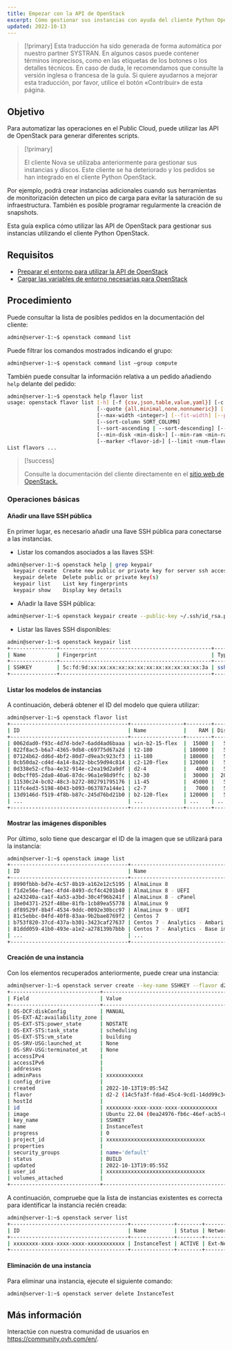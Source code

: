 ```yaml
---
title: Empezar con la API de OpenStack
excerpt: Cómo gestionar sus instancias con ayuda del cliente Python OpenStack
updated: 2022-10-13
---
```


> [!primary]
> Esta traducción ha sido generada de forma automática por nuestro partner SYSTRAN. En algunos casos puede contener términos imprecisos, como en las etiquetas de los botones o los detalles técnicos. En caso de duda, le recomendamos que consulte la versión inglesa o francesa de la guía. Si quiere ayudarnos a mejorar esta traducción, por favor, utilice el botón «Contribuir» de esta página.
>

## Objetivo

Para automatizar las operaciones en el Public Cloud, puede utilizar las API de OpenStack para generar diferentes scripts. 

> [!primary]
>
> El cliente Nova se utilizaba anteriormente para gestionar sus instancias y discos. Este cliente se ha deteriorado y los pedidos se han integrado en el cliente Python OpenStack.
>

Por ejemplo, podrá crear instancias adicionales cuando sus herramientas de monitorización detecten un pico de carga para evitar la saturación de su infraestructura. También es posible programar regularmente la creación de snapshots.

Esta guía explica cómo utilizar las API de OpenStack para gestionar sus instancias utilizando el cliente Python OpenStack.

## Requisitos

- [Preparar el entorno para utilizar la API de OpenStack](prepare_the_environment_for_using_the_openstack_api1.)
- [Cargar las variables de entorno necesarias para OpenStack](loading_openstack_environment_variables1.)

## Procedimiento

Puede consultar la lista de posibles pedidos en la documentación del cliente:

```bash
admin@server-1:~$ openstack command list
```

Puede filtrar los comandos mostrados indicando el grupo: 

```bash
admin@server-1:~$ openstack command list —group compute
```

También puede consultar la información relativa a un pedido añadiendo `help` delante del pedido:

```bash
admin@server-1:~$ openstack help flavor list 
usage: openstack flavor list [-h] [-f {csv,json,table,value,yaml}] [-c COLUMN]
                             [--quote {all,minimal,none,nonnumeric}] [--noindent]
                             [--max-width <integer>] [--fit-width] [--print-empty]
                             [--sort-column SORT_COLUMN]
                             [--sort-ascending | --sort-descending] [--public | --private | --all]
                             [--min-disk <min-disk>] [--min-ram <min-ram>] [--long]
                             [--marker <flavor-id>] [--limit <num-flavors>]
List flavors ...
```

> [!success]
>
> Consulte la documentación del cliente directamente en el [sitio web de OpenStack.](https://docs.openstack.org/python-openstackclient/latest/cli/index.html)
> 

### Operaciones básicas

#### Añadir una llave SSH pública

En primer lugar, es necesario añadir una llave SSH pública para conectarse a las instancias.

- Listar los comandos asociados a las llaves SSH:

```bash
admin@server-1:~$ openstack help | grep keypair         
  keypair create  Create new public or private key for server ssh access
  keypair delete  Delete public or private key(s)
  keypair list    List key fingerprints
  keypair show    Display key details
```

- Añadir la llave SSH pública:

```bash
admin@server-1:~$ openstack keypair create --public-key ~/.ssh/id_rsa.pub SSHKEY
```

- Listar las llaves SSH disponibles:

```bash
admin@server-1:~$ openstack keypair list
+---------------+-------------------------------------------------+------+
| Name          | Fingerprint                                     | Type |
+---------------+-------------------------------------------------+------+
| SSHKEY        | 5c:fd:9d:xx:xx:xx:xx:xx:xx:xx:xx:xx:xx:xx:xx:3a | ssh  |
+---------------+-------------------------------------------------+------+
```

#### Listar los modelos de instancias

A continuación, deberá obtener el ID del modelo que quiera utilizar:

```bash
admin@server-1:~$ openstack flavor list
+--------------------------------------+-----------------+--------+------+-----------+-------+-----------+
| ID                                   | Name            |    RAM | Disk | Ephemeral | VCPUs | Is Public |
+--------------------------------------+-----------------+--------+------+-----------+-------+-----------+
| 0062dad0-f93c-4d7d-bde7-6add4ad6baaa | win-b2-15-flex  |  15000 |   50 |         0 |     4 | True      |
| 022f8ac5-b6a7-4365-9db8-c69775d67a2d | t2-180          | 180000 |   50 |         0 |    60 | True      |
| 07124b62-dd6d-4bf2-80d7-d9ea3c923cf3 | i1-180          | 180000 |   50 |         0 |    32 | True      |
| 0cb50da2-cd4d-4a14-8a22-bbc59d94c814 | c2-120-flex     | 120000 |   50 |         0 |    32 | True      |
| 0d338e52-cfba-4e32-914e-c2ea19d2a9df | d2-4            |   4000 |   50 |         0 |     2 | True      |
| 0dbcff05-2da0-40a6-87dc-96a1e98d9ffc | b2-30           |  30000 |  200 |         0 |     8 | True      |
| 11530c24-bc02-48c3-b272-802791795176 | i1-45           |  45000 |   50 |         0 |     8 | True      |
| 11fc4ed3-5198-4043-b093-063787a144e1 | c2-7            |   7000 |   50 |         0 |     2 | True      |
| 13d9146d-f519-4f8b-b87c-245d76bd21b0 | b2-120-flex     | 120000 |   50 |         0 |    32 | True      |
| ...                                  | ...             | ...    | ..   | ...       |       | ...       |
+--------------------------------------+-----------------+--------+------+-----------+-------+-----------+
```

#### Mostrar las imágenes disponibles

Por último, solo tiene que descargar el ID de la imagen que se utilizará para la instancia:

```bash
admin@server-1:~$ openstack image list 
+--------------------------------------+-----------------------------------------------+--------+
| ID                                   | Name                                          | Status |
+--------------------------------------+-----------------------------------------------+--------+
| 8990fbbb-bd7e-4c57-8b19-a162e12c5195 | AlmaLinux 8                                   | active |
| f1d2e56e-faec-4fd4-8493-dcf4c4201b40 | AlmaLinux 8 - UEFI                            | active |
| a243240a-ca1f-4a53-a3bd-30c4f96b241f | AlmaLinux 8 - cPanel                          | active |
| 1be04371-252f-48be-81fb-1cb89ea55778 | AlmaLinux 9                                   | active |
| df89529f-8b4f-4534-9ddc-0092e30bcc97 | AlmaLinux 9 - UEFI                            | active |
| 81c5ebbc-04fd-40f8-83aa-9b2bae8769f2 | Centos 7                                      | active |
| b753f820-37cd-437a-b301-3423caf27637 | Centos 7 - Analytics - Ambari pre-warmed      | active |
| 81ddd059-41b0-493e-a1e2-a278139b7bbb | Centos 7 - Analytics - Base image             | active |
| ...                                  | ...                                           | ...    |
+--------------------------------------+-----------------------------------------------+--------+
```

#### Creación de una instancia

Con los elementos recuperados anteriormente, puede crear una instancia:

```bash
admin@server-1:~$ openstack server create --key-name SSHKEY --flavor d2-2 --image "Ubuntu 22.04" InstanceTest
+-----------------------------+-----------------------------------------------------+
| Field                       | Value                                               |
+-----------------------------+-----------------------------------------------------+
| OS-DCF:diskConfig           | MANUAL                                              |
| OS-EXT-AZ:availability_zone |                                                     |
| OS-EXT-STS:power_state      | NOSTATE                                             |
| OS-EXT-STS:task_state       | scheduling                                          |
| OS-EXT-STS:vm_state         | building                                            |
| OS-SRV-USG:launched_at      | None                                                |
| OS-SRV-USG:terminated_at    | None                                                |
| accessIPv4                  |                                                     |
| accessIPv6                  |                                                     |
| addresses                   |                                                     |
| adminPass                   | xxxxxxxxxxxx                                        |
| config_drive                |                                                     |
| created                     | 2022-10-13T19:05:54Z                                |
| flavor                      | d2-2 (14c5fa3f-fdad-45c4-9cd1-14dd99c341ee)         |
| hostId                      |                                                     |
| id                          | xxxxxxxx-xxxx-xxxx-xxxx-xxxxxxxxxxxx                |
| image                       | Ubuntu 22.04 (0ea24976-fb6c-46ef-acb5-0cb88b0493aa) |
| key_name                    | SSHKEY                                              |
| name                        | InstanceTest                                        |
| progress                    | 0                                                   |
| project_id                  | xxxxxxxxxxxxxxxxxxxxxxxxxxxxxxxx                    |
| properties                  |                                                     |
| security_groups             | name='default'                                      |
| status                      | BUILD                                               |
| updated                     | 2022-10-13T19:05:55Z                                |
| user_id                     | xxxxxxxxxxxxxxxxxxxxxxxxxxxxxxxx                    |
| volumes_attached            |                                                     |
+-----------------------------+-----------------------------------------------------+
```

A continuación, compruebe que la lista de instancias existentes es correcta para identificar la instancia recién creada:

```bash
admin@server-1:~$ openstack server list                                                                 
+--------------------------------------+--------------+--------+-------------------------------------+--------------+--------+
| ID                                   | Name         | Status | Networks                            | Image        | Flavor |
+--------------------------------------+--------------+--------+-------------------------------------+--------------+--------+
| xxxxxxxx-xxxx-xxxx-xxxx-xxxxxxxxxxxx | InstanceTest | ACTIVE | Ext-Net=xxxx:xxxx::xxxx, 51.xx.xx.x | Ubuntu 22.04 | d2-2   |
+--------------------------------------+--------------+--------+-------------------------------------+--------------+--------+
```

#### Eliminación de una instancia

Para eliminar una instancia, ejecute el siguiente comando:

```bash
admin@server-1:~$ openstack server delete InstanceTest
```

## Más información

Interactúe con nuestra comunidad de usuarios en <https://community.ovh.com/en/>.